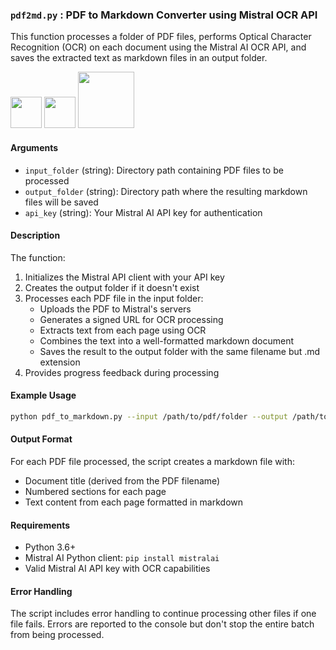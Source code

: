 ### `pdf2md.py` : PDF to Markdown Converter using Mistral OCR API

This function processes a folder of PDF files, performs Optical Character Recognition (OCR) on each document using the Mistral AI OCR API, and saves the extracted text as markdown files in an output folder.

<img src="https://upload.wikimedia.org/wikipedia/commons/thumb/8/87/PDF_file_icon.svg/195px-PDF_file_icon.svg.png" width="50">
<img src="https://images.seeklogo.com/logo-png/51/1/mistral-ai-icon-logo-png_seeklogo-515008.png" width="50">
<img src="https://upload.wikimedia.org/wikipedia/commons/thumb/4/41/1280px_Markdown_with_White_Background.png/320px-1280px_Markdown_with_White_Background.png" width="90">

#### Arguments

- `input_folder` (string): Directory path containing PDF files to be processed
- `output_folder` (string): Directory path where the resulting markdown files will be saved
- `api_key` (string): Your Mistral AI API key for authentication

#### Description

The function:
1. Initializes the Mistral API client with your API key
2. Creates the output folder if it doesn't exist
3. Processes each PDF file in the input folder:
   - Uploads the PDF to Mistral's servers
   - Generates a signed URL for OCR processing
   - Extracts text from each page using OCR
   - Combines the text into a well-formatted markdown document
   - Saves the result to the output folder with the same filename but .md extension
4. Provides progress feedback during processing

#### Example Usage

```bash
python pdf_to_markdown.py --input /path/to/pdf/folder --output /path/to/markdown/folder --api-key your_mistral_api_key
```

#### Output Format

For each PDF file processed, the script creates a markdown file with:
- Document title (derived from the PDF filename)
- Numbered sections for each page
- Text content from each page formatted in markdown

#### Requirements

- Python 3.6+
- Mistral AI Python client: `pip install mistralai`
- Valid Mistral AI API key with OCR capabilities

#### Error Handling

The script includes error handling to continue processing other files if one file fails. Errors are reported to the console but don't stop the entire batch from being processed.